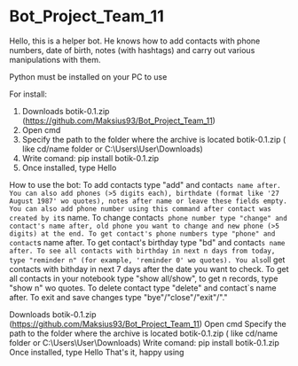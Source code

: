 # Bot_Project_Team_11


Hello, this is a helper bot.
He knows how to add contacts with phone numbers, date of birth, notes (with hashtags) and carry out various manipulations with them.

Python must be installed on your PC to use

For install:
1. Downloads botik-0.1.zip (https://github.com/Maksius93/Bot_Project_Team_11)
2. Open cmd
3. Specify the path to the folder where the archive is located botik-0.1.zip ( like cd/name folder or C:\Users\User\Downloads)
4. Write comand:   pip install botik-0.1.zip
5. Once installed, type Hello


How to use the bot:
To add contacts type "add" and contact`s name after. 
You can also add phones (>5 digits each), birthdate (format like '27 August 1987' wo quotes), notes after name or leave these fields empty. 
You can also add phone number using this command after contact was created by it`s name. 
To change contact`s phone number type "change" and contact's name after, old phone you want to change and new phone (>5 digits) at the end.
To get contact's phone numbers type "phone" and contact`s name after.
To get contact's birthday type "bd" and contact`s name after.
To see all contacts with birthday in next n days from today, type "reminder n" (for example, 'reminder 0' wo quotes). You also`ll get contacts with bithday in next 7 days after the date you want to check.
To get all contacts in your notebook type "show all/show", to get n records, type "show n" wo quotes.
To delete contact type "delete" and contact`s name after.
To exit and save changes type "bye"/"close"/"exit"/"."  



Downloads botik-0.1.zip (https://github.com/Maksius93/Bot_Project_Team_11)
Open cmd
Specify the path to the folder where the archive is located botik-0.1.zip ( like cd/name folder or C:\Users\User\Downloads)
Write comand: pip install botik-0.1.zip
Once installed, type Hello That's it, happy using


